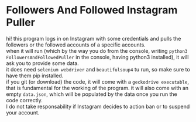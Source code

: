 # Followers And Followed Instagram Puller 
hi!
this program logs in on Instagram with some credentials and pulls the followers or the followed accounts of a specific accounts.  
when it will run (which by the way you do from the console, writing `python3 FollowersAndFollowedPuller` in the console, having python3 installed), it will ask you to provide some data.  
it does need `selenium webdriver` and `beautifulsoup4` tu run, so make sure to have them pip installed.  
if you git (or download) the code, it will come with a `geckodrive executable`, that is fundamental for the working of the program. it will also come with an empty `data.json`, which will be populated by the data once you run the code correctly.  
I do not take responsability if Instagram decides to action ban or to suspend your account.
